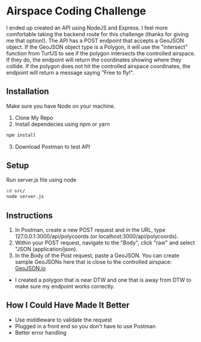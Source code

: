 # Airspace Coding Challenge

I ended up created an API using NodeJS and Express. I feel more comfortable taking the backend route for this challenge (thanks for giving me that option!). The API has a POST endpoint that accepts a GeoJSON object. If the GeoJSON object type is a Polygon, it will use the "intersect" function from TurfJS to see if the polygon intersects the controlled airspace. If they do, the endpoint will return the coordinates showing where they collide. If the polygon does not hit the controlled airspace coordinates, the endpoint will return a message saying "Free to fly!".

## Installation

Make sure you have Node on your machine.

1) Clone My Repo
2) Install dependecies using npm or yarn

```bash
npm install
```
3) Download Postman to test API

## Setup
Run server.js file using node
```bash
cd src/
node server.js
```
## Instructions
1) In Postman, create a new POST request and in the URL, type 127.0.0.1:3000/api/polycoords (or localhost:3000/api/polycoords). 
2) Within your POST request, navigate to the "Body", click "raw" and select "JSON (application/json).
3) In the Body of the Post request, paste a GeoJSON. You can create sample GeoJSONs here that is close to the controlled airspace:  [GeoJSON.io](https://geojson.io/#map=13/42.2173/-83.3678)
 - I created a polygon that is near DTW and one that is away from DTW to make sure my endpoint works correctly.

## How I Could Have Made It Better
- Use middleware to validate the request
- Plugged in a front end so you don't have to use Postman
- Better error handling
